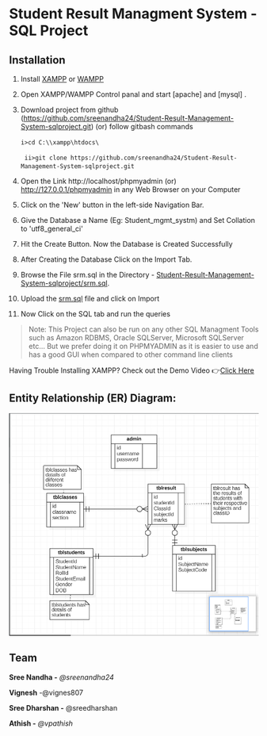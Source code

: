 
# Student Result Managment System - SQL Project


## Installation

1. Install [XAMPP](https://www.apachefriends.org/download.html) or [WAMPP](https://www.wampserver.com/en/)

2. Open XAMPP/WAMPP Control panal and start [apache] and [mysql] .

3. Download project from github (https://github.com/sreenandha24/Student-Result-Management-System-sqlproject.git) (or) follow gitbash commands

    `i>cd C:\\xampp\htdocs\`

   ` ii>git clone https://github.com/sreenandha24/Student-Result-Management-System-sqlproject.git`

4. Open the Link http://localhost/phpmyadmin (or) http://127.0.0.1/phpmyadmin in any Web Browser on your Computer

5. Click on the 'New' button in the left-side Navigation Bar.

6. Give the Database a Name (Eg: Student_mgmt_systm) and Set Collation to 'utf8_general_ci'

7. Hit the Create Button. Now the Database is Created Successfully

8. After Creating the Database Click on the Import Tab.

9. Browse the File srm.sql in the Directory -  [Student-Result-Management-System-sqlproject/srm.sql](srm.sql).

10.  Upload the [srm.sql](srm.sql) file and click on Import

11.  Now Click on the SQL tab and run the queries 

>Note: This Project can also be run on any other SQL Managment Tools such as Amazon RDBMS, Oracle SQLServer, Microsoft SQLServer etc... But we prefer doing it on PHPMYADMIN as it is easier to use and has a good GUI when compared to other command line clients

Having Trouble Installing XAMPP? Check out the Demo Video 👉[Click Here](https://youtu.be/-f8N4FEQWyY)




## Entity Relationship (ER) Diagram:
![image](https://github.com/sreenandha24/Student-Result-Management-System-sqlproject/blob/main/ER%20DIAGRAM.png)



## Team

**Sree Nandha -** _@sreenandha24_

**Vignesh** -@vignes807

**Sree Dharshan -** @sreedharshan

**Athish -** _@vpathish_
